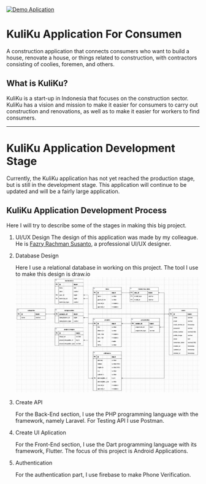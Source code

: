 [![Demo Aplication](https://i9.ytimg.com/vi/pcpNJclyEYQ/mqdefault.jpg?v=64718b63&sqp=COSgyKMG&rs=AOn4CLCN2zbB8X3QGYIe4u4uyqRoAFltCQ)](https://www.youtube.com/watch?v=pcpNJclyEYQ)

# KuliKu Application For Consumen

A construction application that connects consumers who want to build a house, renovate a house, or things related to construction, with contractors consisting of coolies, foremen, and others.

## What is KuliKu?

KuliKu is a start-up in Indonesia that focuses on the construction sector. KuliKu has a vision and mission to make it easier for consumers to carry out construction and renovations, as well as to make it easier for workers to find consumers.

---

# KuliKu Application Development Stage

Currently, the KuliKu application has not yet reached the production stage, but is still in the development stage. This application will continue to be updated and will be a fairly large application.

## KuliKu Application Development Process

Here I will try to describe some of the stages in making this big project.

1. UI/UX Design
   The design of this application was made by my colleague. He is [Fazry Rachman Susanto](https://www.behance.net/gallery/171186277/Case-Study_Construction-Mobile-App-KuliKu), a professional UI/UX designer.

2. Database Design

   Here I use a relational database in working on this project. The tool I use to make this design is draw.io
   ![Database Design](https://github.com/Frans-Budi/Frans-Budi/blob/main/KuliKu/Database-Design.png)

3. Create API

   For the Back-End section, I use the PHP programming language with the framework, namely Laravel. For Testing API I use Postman.

4. Create UI Aplication

   For the Front-End section, I use the Dart programming language with its framework, Flutter. The focus of this project is Android Applications.

5. Authentication

   For the authentication part, I use firebase to make Phone Verification.
